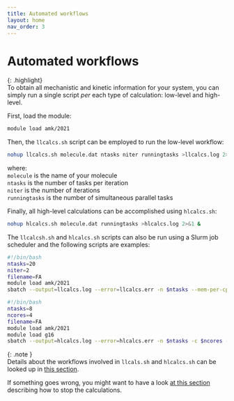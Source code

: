 ```yaml
---
title: Automated workflows
layout: home
nav_order: 3
---
```


# Automated workflows

{: .highlight}  
To obtain all mechanistic and kinetic information for your system, you can simply run a single script _per_ each type of calculation: low-level and high-level.  

First, load the module:
```bash
module load amk/2021
```
Then, the `llcalcs.sh` script can be employed to run the low-level workflow:
```bash
nohup llcalcs.sh molecule.dat ntasks niter runningtasks >llcalcs.log 2>&1 &
```
where:  
<code>molecule</code> is the name of your molecule  
<code>ntasks</code> is the number of tasks per iteration  
<code>niter</code> is the number of iterations  
<code>runningtasks</code> is the number of simultaneous parallel tasks   

Finally, all high-level calculations can be accomplished using `hlcalcs.sh`:
```bash
nohup hlcalcs.sh molecule.dat runningtasks >hlcalcs.log 2>&1 &
```

The `llcalcsh.sh` and `hlcalcs.sh` scripts can also be run using a Slurm job scheduler and the following scripts are examples:
```bash
#!/bin/bash
ntasks=20
niter=2
filename=FA
module load amk/2021
sbatch --output=llcalcs.log --error=llcalcs.err -n $ntasks --mem-per-cpu=2G -t 00:10:00 llcalcs.sh ${filename}.dat $ntasks $niter
```

```bash
#!/bin/bash
ntasks=8
ncores=4
filename=FA
module load amk/2021
module load g16
sbatch --output=hlcalcs.log --error=hlcalcs.err -n $ntasks -c $ncores --mem-per-cpu=2G -t 00:30:00 hlcalcs.sh ${filename}.dat
```


{: .note }   
Details about the workflows involved in `llcals.sh` and `hlcalcs.sh` can be looked up in [this section](https://emartineznunez.github.io/AutoMeKin/docs/scripts.html).  

If something goes wrong, you might want to have a look [at this section](https://emartineznunez.github.io/AutoMeKin/docs/scripts.html#abort) describing how to stop the calculations.

